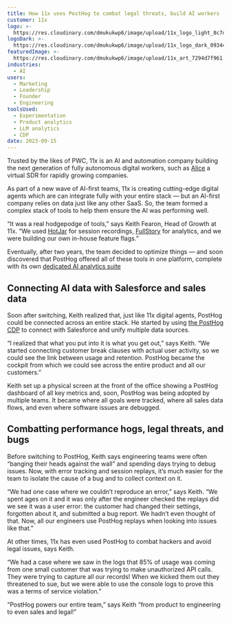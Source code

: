 ```yaml
---
title: How 11x uses PostHog to combat legal threats, build AI workers 
customer: 11x
logo: >-
  https://res.cloudinary.com/dmukukwp6/image/upload/11x_logo_light_8c7d326edb.png
logoDark: >-
  https://res.cloudinary.com/dmukukwp6/image/upload/11x_logo_dark_0934407584.png
featuredImage: >-
  https://res.cloudinary.com/dmukukwp6/image/upload/11x_art_7294d7f961.jpg
industries:
  - AI
users:
  - Marketing
  - Leadership
  - Founder
  - Engineering
toolsUsed:
  - Experimentation
  - Product analytics
  - LLM analytics
  - CDP
date: 2023-09-15
---
```


Trusted by the likes of PWC, 11x is an AI and automation company building the next generation of fully autonomous digital workers, such as [Alice](https://www.11x.ai/worker/alice) a virtual SDR for rapidly growing companies.

As part of a new wave of AI-first teams, 11x is creating cutting-edge digital agents which are can integrate fully with your entire stack  — but an AI-first company relies on data just like any other SaaS. So, the team formed a complex stack of tools to help them ensure the AI was performing well. 

“It was a real hodgepodge of tools,” says Keith Fearon, Head of Growth at 11x. “We used [HotJar](/blog/posthog-vs-hotjar) for session recordings, [FullStory](/blog/posthog-vs-fullstory) for analytics, and we were building our own in-house feature flags.”

Eventually, after two years, the team decided to optimize things — and soon discovered that PostHog offered all of these tools in one platform, complete with its own [dedicated AI analytics suite](/docs/ai-engineering)

## Connecting AI data with Salesforce and sales data

Soon after switching, Keith realized that, just like 11x digital agents, PostHog could be connected across an entire stack. He started by using [the PostHog CDP](/cdp) to connect with Salesforce and unify multiple data sources. 

“I realized that what you put into it is what you get out,” says Keith. “We started connecting customer break clauses with actual user activity, so we could see the link between usage and retention. PostHog became the cockpit from which we could see across the entire product and all our customers.”

Keith set up a physical screen at the front of the office showing a PostHog dashboard of all key metrics and, soon, PostHog was being adopted by multiple teams. It became where all goals were tracked, where all sales data flows, and even where software issues are debugged. 

<BorderWrapper>
<Quote
    imageSource="/images/customers/keith.jpg"
    size="md"
    name="Keith Fearon"
    title="Head of Growth at 11x"
    quote={`“I’ve introduced PostHog to so many parts of our workflow and it's become known as the ten-in-one product thing that helps us get so much done. It really does have it all.”`}
/>
</BorderWrapper>

## Combatting performance hogs, legal threats, and bugs

Before switching to PostHog, Keith says engineering teams were often “banging their heads against the wall” and spending days trying to debug issues. Now, with error tracking and session replays, it’s much easier for the team to isolate the cause of a bug and to collect context on it. 

“We had one case where we couldn’t reproduce an error,” says Keith. “We spent ages on it and it was only after the engineer checked the replays did we see it was a user error: the customer had changed their settings, forgotten about it, and submitted a bug report. We hadn’t even thought of that. Now, all our engineers use PostHog replays when looking into issues like that.”

At other times, 11x has even used PostHog to combat hackers and avoid legal issues, says Keith. 

“We had a case where we saw in the logs that 85% of usage was coming from one small customer that was trying to make unauthorized API calls. They were trying to capture all our records! When we kicked them out they threatened to sue, but we were able to use the console logs to prove this was a terms of service violation.”

“PostHog powers our entire team,” says Keith “from product to engineering to even sales and legal!”
